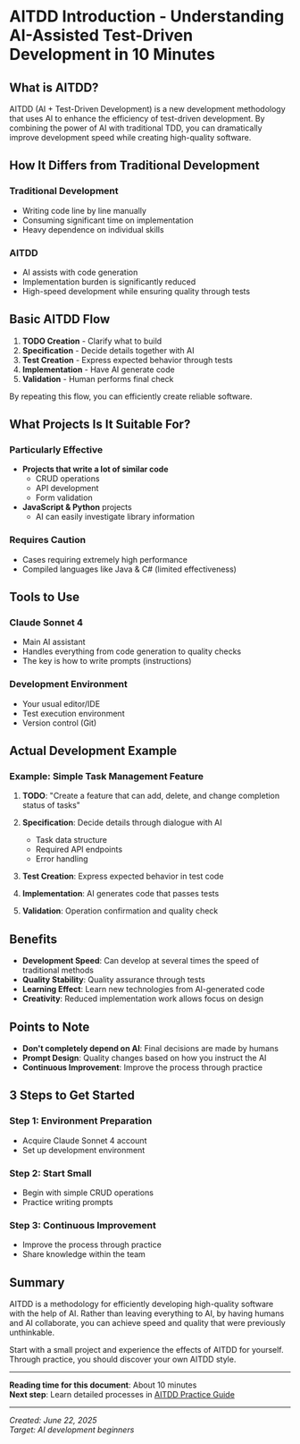 # AITDD Introduction - Understanding AI-Assisted Test-Driven Development in 10 Minutes

## What is AITDD?

AITDD (AI + Test-Driven Development) is a new development methodology that uses AI to enhance the efficiency of test-driven development. By combining the power of AI with traditional TDD, you can dramatically improve development speed while creating high-quality software.

## How It Differs from Traditional Development

### Traditional Development
- Writing code line by line manually
- Consuming significant time on implementation
- Heavy dependence on individual skills

### AITDD
- AI assists with code generation
- Implementation burden is significantly reduced
- High-speed development while ensuring quality through tests

## Basic AITDD Flow

1. **TODO Creation** - Clarify what to build
2. **Specification** - Decide details together with AI
3. **Test Creation** - Express expected behavior through tests
4. **Implementation** - Have AI generate code
5. **Validation** - Human performs final check

By repeating this flow, you can efficiently create reliable software.

## What Projects Is It Suitable For?

### Particularly Effective
- **Projects that write a lot of similar code**
  - CRUD operations
  - API development
  - Form validation
- **JavaScript & Python** projects
  - AI can easily investigate library information

### Requires Caution
- Cases requiring extremely high performance
- Compiled languages like Java & C# (limited effectiveness)

## Tools to Use

### Claude Sonnet 4
- Main AI assistant
- Handles everything from code generation to quality checks
- The key is how to write prompts (instructions)

### Development Environment
- Your usual editor/IDE
- Test execution environment
- Version control (Git)

## Actual Development Example

### Example: Simple Task Management Feature

1. **TODO**: "Create a feature that can add, delete, and change completion status of tasks"

2. **Specification**: Decide details through dialogue with AI
   - Task data structure
   - Required API endpoints
   - Error handling

3. **Test Creation**: Express expected behavior in test code

4. **Implementation**: AI generates code that passes tests

5. **Validation**: Operation confirmation and quality check

## Benefits

- **Development Speed**: Can develop at several times the speed of traditional methods
- **Quality Stability**: Quality assurance through tests
- **Learning Effect**: Learn new technologies from AI-generated code
- **Creativity**: Reduced implementation work allows focus on design

## Points to Note

- **Don't completely depend on AI**: Final decisions are made by humans
- **Prompt Design**: Quality changes based on how you instruct the AI
- **Continuous Improvement**: Improve the process through practice

## 3 Steps to Get Started

### Step 1: Environment Preparation
- Acquire Claude Sonnet 4 account
- Set up development environment

### Step 2: Start Small
- Begin with simple CRUD operations
- Practice writing prompts

### Step 3: Continuous Improvement
- Improve the process through practice
- Share knowledge within the team

## Summary

AITDD is a methodology for efficiently developing high-quality software with the help of AI. Rather than leaving everything to AI, by having humans and AI collaborate, you can achieve speed and quality that were previously unthinkable.

Start with a small project and experience the effects of AITDD for yourself. Through practice, you should discover your own AITDD style.

---

**Reading time for this document**: About 10 minutes  
**Next step**: Learn detailed processes in [AITDD Practice Guide](./toc.md)

---

*Created: June 22, 2025*  
*Target: AI development beginners*
